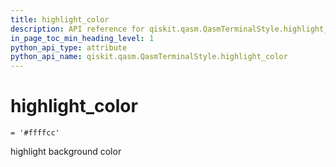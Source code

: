 ```yaml
---
title: highlight_color
description: API reference for qiskit.qasm.QasmTerminalStyle.highlight_color
in_page_toc_min_heading_level: 1
python_api_type: attribute
python_api_name: qiskit.qasm.QasmTerminalStyle.highlight_color
---
```


# highlight\_color

<span id="qiskit.qasm.QasmTerminalStyle.highlight_color" />

`= '#ffffcc'`

highlight background color

